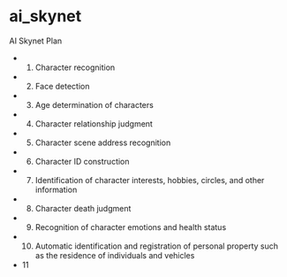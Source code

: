 # ai_skynet

AI Skynet Plan

* 1. Character recognition
* 2. Face detection
* 3. Age determination of characters
* 4. Character relationship judgment
* 5. Character scene address recognition
* 6. Character ID construction
* 7. Identification of character interests, hobbies, circles, and other information
* 8. Character death judgment
* 9. Recognition of character emotions and health status
* 10. Automatic identification and registration of personal property such as the residence of individuals and vehicles
* 11
